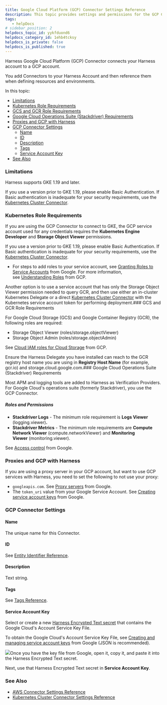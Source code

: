 ```yaml
---
title: Google Cloud Platform (GCP) Connector Settings Reference
description: This topic provides settings and permissions for the GCP Connector.
tags: 
   - helpDocs
# sidebar_position: 2
helpdocs_topic_id: yykfduond6
helpdocs_category_id: 1ehb4tcksy
helpdocs_is_private: false
helpdocs_is_published: true
---
```


Harness Google Cloud Platform (GCP) Connector connects your Harness account to a GCP account.

You add Connectors to your Harness Account and then reference them when defining resources and environments.

In this topic:

* [Limitations](https://ngdocs.harness.io/article/yykfduond6-gcs-connector-settings-reference#limitations)
* [Kubernetes Role Requirements](https://ngdocs.harness.io/article/yykfduond6-gcs-connector-settings-reference#kubernetes_role_requirements)
* [GCS and GCR Role Requirements](https://ngdocs.harness.io/article/yykfduond6-gcs-connector-settings-reference#gcs_and_gcr_role_requirements)
* [Google Cloud Operations Suite (Stackdriver) Requirements](https://ngdocs.harness.io/article/yykfduond6-gcs-connector-settings-reference#google_cloud_operations_suite_stackdriver_requirements)
* [Proxies and GCP with Harness](https://ngdocs.harness.io/article/yykfduond6-gcs-connector-settings-reference#proxies_and_gcp_with_harness)
* [GCP Connector Settings](https://ngdocs.harness.io/article/yykfduond6-gcs-connector-settings-reference#gcp_connector_settings)
	+ [Name](https://ngdocs.harness.io/article/yykfduond6-gcs-connector-settings-reference#name)
	+ [ID](https://ngdocs.harness.io/article/yykfduond6-gcs-connector-settings-reference#id)
	+ [Description](https://ngdocs.harness.io/article/yykfduond6-gcs-connector-settings-reference#description)
	+ [Tags](https://ngdocs.harness.io/article/yykfduond6-gcs-connector-settings-reference#tags)
	+ [Service Account Key](https://ngdocs.harness.io/article/yykfduond6-gcs-connector-settings-reference#service_account_key)
* [See Also](https://ngdocs.harness.io/article/yykfduond6-gcs-connector-settings-reference#see_also)

### Limitations

Harness supports GKE 1.19 and later.

If you use a version prior to GKE 1.19, please enable Basic Authentication. If Basic authentication is inadequate for your security requirements, use the [Kubernetes Cluster Connector](/article/1gaud2efd4-add-a-kubernetes-cluster-connector).

### Kubernetes Role Requirements

If you are using the GCP Connector to connect to GKE, the GCP service account used for any credentials requires the **Kubernetes Engine Developer** and **Storage Object Viewer** permissions.

If you use a version prior to GKE 1.19, please enable Basic Authentication. If Basic authentication is inadequate for your security requirements, use the [Kubernetes Cluster Connector](/article/1gaud2efd4-add-a-kubernetes-cluster-connector).

* For steps to add roles to your service account, see [Granting Roles to Service Accounts](https://cloud.google.com/iam/docs/granting-roles-to-service-accounts) from Google. For more information, see [Understanding Roles](https://cloud.google.com/iam/docs/understanding-roles?_ga=2.123080387.-954998919.1531518087#curated_roles) from GCP.

Another option is to use a service account that has only the Storage Object Viewer permission needed to query GCR, and then use either an in-cluster Kubernetes Delegate or a direct [Kubernetes Cluster Connector](/article/sjjik49xww-kubernetes-cluster-connector-settings-reference) with the Kubernetes service account token for performing deployment.### GCS and GCR Role Requirements

For Google Cloud Storage (GCS) and Google Container Registry (GCR), the following roles are required:

* Storage Object Viewer (roles/storage.objectViewer)
* Storage Object Admin (roles/storage.objectAdmin)

See [Cloud IAM roles for Cloud Storage](https://cloud.google.com/storage/docs/access-control/iam-roles) from GCP.

Ensure the Harness Delegate you have installed can reach to the GCR registry host name you are using in **Registry Host Name** (for example, gcr.io) and storage.cloud.google.com.### Google Cloud Operations Suite (Stackdriver) Requirements

Most APM and logging tools are added to Harness as Verification Providers. For Google Cloud's operations suite (formerly Stackdriver), you use the GCP Connector.

##### Roles and Permissions

* **Stackdriver Logs** - The minimum role requirement is **Logs Viewer** (logging.viewer)**.**
* **Stackdriver Metrics** - The minimum role requirements are **Compute Network Viewer** (compute.networkViewer) and **Monitoring Viewer** (monitoring.viewer).

See [Access control](https://cloud.google.com/monitoring/access-control) from Google.

### Proxies and GCP with Harness

If you are using a proxy server in your GCP account, but want to use GCP services with Harness, you need to set the following to not use your proxy:

* `googleapis.com`. See [Proxy servers](https://cloud.google.com/storage/docs/troubleshooting#proxy-server) from Google.
* The `token_uri` value from your Google Service Account. See [Creating service account keys](https://cloud.google.com/iam/docs/creating-managing-service-account-keys#creating_service_account_keys) from Google.

### GCP Connector Settings

#### Name

The unique name for this Connector.

#### ID

See [Entity Identifier Reference](/article/li0my8tcz3-entity-identifier-reference).

#### Description

Text string.

#### Tags

See [Tags Reference](/article/i8t053o0sq-tags-reference).

#### Service Account Key

Select or create a new [Harness Encrypted Text secret](/article/osfw70e59c-add-text-secrets) that contains the Google Cloud's Account Service Key File.

To obtain the Google Cloud's Account Service Key File, see [Creating and managing service account keys](https://cloud.google.com/iam/docs/creating-managing-service-account-keys) from Google (JSON is recommended).

[![](https://files.helpdocs.io/kw8ldg1itf/articles/6x52zvqsta/1593629254966/image.png)](https://files.helpdocs.io/kw8ldg1itf/articles/6x52zvqsta/1593629254966/image.png)Once you have the key file from Google, open it, copy it, and paste it into the Harness Encrypted Text secret.

Next, use that Harness Encrypted Text secret in **Service Account Key**.

### See Also

* [AWS Connector Settings Reference](/article/m5vkql35ca-aws-connector-settings-reference)
* [Kubernetes Cluster Connector Settings Reference](/article/sjjik49xww-kubernetes-cluster-connector-settings-reference)

